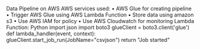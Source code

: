 Data Pipeline on AWS
  AWS services used: 
    •	AWS Glue for creating pipeline
    •	Trigger AWS Glue using AWS Lambda Function
    •	Store data using amazon s3 
    •	Use AWS IAM for policy 
    •	Use AWS Cloudwatch for monitoring
  Lambda Function: Python
    import json
    import boto3
    glueClient = boto3.client('glue')
    def lambda_handler(event, context):
        glueClient.start_job_run(JobName="csvjson")
        return "Job started"
